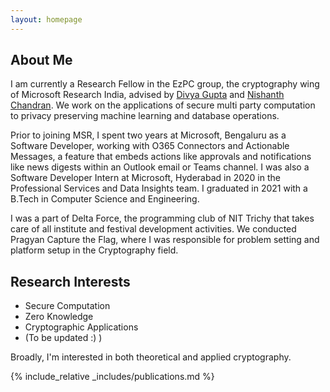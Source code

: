 ```yaml
---
layout: homepage
---
```


## About Me

I am currently a Research Fellow in the EzPC group, the cryptography wing of Microsoft Research India, advised by [Divya Gupta](https://www.microsoft.com/en-us/research/people/digup/) and [Nishanth Chandran](https://www.microsoft.com/en-us/research/people/nichandr/). We work on the applications of secure multi party computation to privacy preserving machine learning and database operations. 

Prior to joining MSR, I spent two years at Microsoft, Bengaluru as a Software Developer, working with O365 Connectors and Actionable Messages, a feature that embeds actions like approvals and notifications like news digests within an Outlook email or Teams channel. I was also a Software Developer Intern at Microsoft, Hyderabad in 2020 in the Professional Services and Data Insights team. I graduated in 2021 with a B.Tech in Computer Science and Engineering.

I was a part of Delta Force, the programming club of NIT Trichy that takes care of all institute and festival development activities. We conducted Pragyan Capture the Flag, where I was responsible for problem setting and platform setup in the Cryptography field.

## Research Interests

- Secure Computation
- Zero Knowledge
- Cryptographic Applications
- (To be updated :) )

Broadly, I'm interested in both theoretical and applied cryptography.

{% include_relative _includes/publications.md %}

<!-- {% include_relative _includes/services.md %} -->

